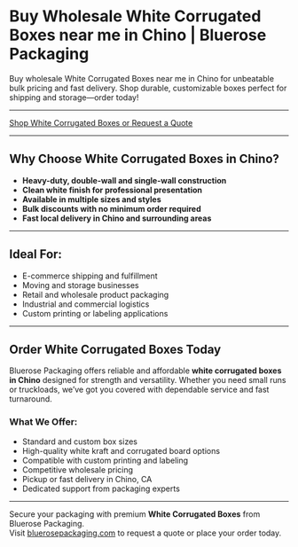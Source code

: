 # Buy Wholesale White Corrugated Boxes near me in Chino | Bluerose Packaging

Buy wholesale White Corrugated Boxes near me in Chino for unbeatable bulk pricing and fast delivery. Shop durable, customizable boxes perfect for shipping and storage—order today!

---

[Shop White Corrugated Boxes or Request a Quote](https://www.bluerosepackaging.com/location/chino/)

---

## Why Choose White Corrugated Boxes in Chino?

- **Heavy-duty, double-wall and single-wall construction**  
- **Clean white finish for professional presentation**  
- **Available in multiple sizes and styles**  
- **Bulk discounts with no minimum order required**  
- **Fast local delivery in Chino and surrounding areas**

---

## Ideal For:

- E-commerce shipping and fulfillment  
- Moving and storage businesses  
- Retail and wholesale product packaging  
- Industrial and commercial logistics  
- Custom printing or labeling applications

---

## Order White Corrugated Boxes Today

Bluerose Packaging offers reliable and affordable **white corrugated boxes in Chino** designed for strength and versatility. Whether you need small runs or truckloads, we’ve got you covered with dependable service and fast turnaround.

### What We Offer:

- Standard and custom box sizes  
- High-quality white kraft and corrugated board options  
- Compatible with custom printing and labeling  
- Competitive wholesale pricing  
- Pickup or fast delivery in Chino, CA  
- Dedicated support from packaging experts

---

Secure your packaging with premium **White Corrugated Boxes** from Bluerose Packaging.  
Visit [bluerosepackaging.com](https://www.bluerosepackaging.com/product/white-corrugated-boxes/) to request a quote or place your order today.

